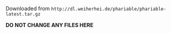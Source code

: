 Downloaded from `http://dl.weiherhei.de/phariable/phariable-latest.tar.gz`

**DO NOT CHANGE ANY FILES HERE**
